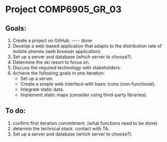 # Project COMP6905_GR_03

## Goals:
1. Create a project on GitHub. ---- done
2. Develop a web-based application that adapts to the distribution rate of mobile phones (web browser application).
3. Set up a server and database (which server to choose?).
4. Determine the ski resort to focus on.
5. Discuss the required technology with stakeholders.
6. Achieve the following goals in one iteration:
   - Set up a server.
   - Create a simple web interface with basic icons (non-functional).
   - Integrate static data.
   - Implement static maps (consider using third-party libraries).
  
## To do:
1. confirm first iteration commitment. (what functions need to be done)
2. determin the technical stack. contact with TA.
3. Set up a server and database (which server to choose?).
